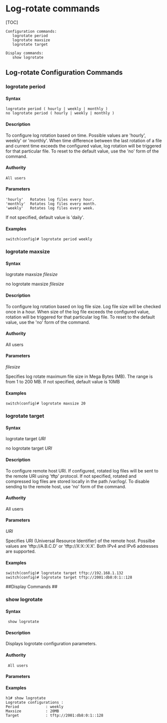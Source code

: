 
<!--  See the https://github.com/adam-p/markdown-here/wiki/Markdown-Cheatsheet for additional information about markdown text.
Here are a few suggestions in regards to style and grammar:
* Use active voice. With active voice, the subject is the doer of the action. Tell the reader what
to do by using the imperative mood, for example, Press Enter to view the next screen. See https://en.wikipedia.org/wiki/Active_voice for more information about the active voice. 
* Use present tense. See https://en.wikipedia.org/wiki/Present_tense for more information about using the present tense. 
* Avoid the use of I or third person. Address your instructions to the user. In text, refer to the reader as you (second person) rather than as the user (third person). The exception to not using the third-person is when the documentation is for an administrator. In that case, *the user* is someone the reader interacts with, for example, teach your users how to back up their laptop. 
* See https://en.wikipedia.org/wiki/Wikipedia%3aManual_of_Style for an online style guide.
Note regarding anchors:
--StackEdit automatically creates an anchor tag based off of each heading.  Spaces and other nonconforming characters are substituted by other characters in the anchor when the file is converted to HTML. 
 --> 
Log-rotate commands 
=======

<!--Provide the name of the grouping of commands, for example, LLDP commands-->

 [TOC]

    Configuration commands:
       logrotate period
       logrotate maxsize
       logrotate target

    Display commands:
       show logrotate

## Log-rotate Configuration Commands ##
<!-- Change logrotate -->
###  logrotate period ###
#### Syntax ####
<!--For example,    myprogramstart [option] <process_name> -->
    logrotate period ( hourly | weekly | monthly )
    no logrotate period ( hourly | weekly | monthly )
#### Description ####

   To configure log rotation based on time. Possible values are 'hourly', weekly' or  'monthly'. When time difference between the last rotation of a file and current time exceeds the configured value, log rotation will be triggered for that particular file. To reset to the default value, use the 'no' form of the command.
#### Authority ####

    All users
#### Parameters ####

    'hourly'   Rotates log files every hour.
    'monthly'  Rotates log files every month.
    'weekly'   Rotates log files every week.

   If not specified, default value is 'daily'.
#### Examples ####

    switch(config)# logrotate period weekly
### logrotate maxsize ###
   
#### Syntax ####

   logrotate maxsize *filesize*

   no logrotate maxsize *filesize*
#### Description ####
<!--Provide a description of the command. -->
   To configure log rotation based on log file size. Log file size will be checked once in a hour. When size of the log file exceeds the configured value, rotation will be triggered for that particular log file. To reset to the default value, use the 'no' form of the command.   
#### Authority ####
<!--Provide who is authorized to use this command, such as Super Admin or all users.-->
   All users
#### Parameters ####
<!--Provide for the parameters for the command.-->
   *filesize*

   Specifies log rotate maximum file size in Mega Bytes (MB). The range is from 1 to 200 MB. If not specified, default value is 10MB
#### Examples ####
<!--    myprogramstart -s process_xyz-->
    switch(config)# logrotate maxsize 20

### logrotate target ###
   
#### Syntax ####

   logrotate target *URI*

   no logrotate target *URI*
#### Description ####
<!--Provide a description of the command. -->
   To configure remote host URI. If configured, rotated log files will be sent to the remote URI using 'tftp' protocol. If not specified, rotated and compressed log files are stored locally in the path /var/log/. To disable sending to the remote host, use 'no' form of the command.
#### Authority ####
<!--Provide who is authorized to use this command, such as Super Admin or all users.-->
   All users
#### Parameters ####
<!--Provide for the parameters for the command.-->
   *URI*

   Specifies URI (Universal Resource Identifier) of the remote host. Possilbe values are 'tftp://A.B.C.D' or 'tftp://X:X::X:X'. Both IPv4 and IPv6 addresses are supported.

#### Examples ####
<!--    myprogramstart -s process_xyz-->
    switch(config)# logrotate target tftp://192.168.1.132
    switch(config)# logrotate target tftp://2001:db8:0:1::128

##Display Commands ##
### show logrotate ###
<!--Change the value of the anchor tag above, so this command can be directly linked. -->
#### Syntax ####
<!--For example,    myprogramstart [option] <process_name> -->
     show logrotate
#### Description ####
<!--Provide a description of the command. -->
   Displays logrotate configuration parameters.
#### Authority ####
<!--Provide who is authorized to use this command, such as Super Admin or all users.-->
     All users
#### Parameters ####
<!--Provide for the parameters for the command.-->
#### Examples ####
<!--    myprogramstart -s process_xyz-->
    h1# show logrotate 
    Logrotate configurations : 
    Period            : weekly
    Maxsize           : 20MB
    Target            : tftp://2001:db8:0:1::128


